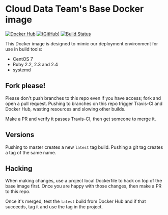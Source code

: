 # Cloud Data Team's Base Docker image

[![Docker Hub](https://img.shields.io/docker/pulls/acquia/cloud-data-base.svg?label=Docker%20Hub)](https://hub.docker.com/r/acquia/cloud-data-base/)
[![(GitHub)](https://img.shields.io/github/commits-since/acquia/cloud-data-base/df20c13.svg?style=social&label=GitHub)](https://github.com/acquia/cloud-data-base)
[![Build Status](https://travis-ci.org/acquia/cloud-data-base.svg?branch=master)](https://travis-ci.org/acquia/cloud-data-base)

This Docker image is designed to mimic our deployment environment for use in
build tools:

- CentOS 7
- Ruby 2.2, 2.3 and 2.4
- systemd

## Fork please!

Please don't push branches to this repo even if you have access; fork and open
a pull request. Pushing to branches on this repo trigger Travis-CI and Docker
Hub, wasting resources and slowing other builds.

Make a PR and verify it passes Travis-CI, then get someone to merge it.

## Versions

Pushing to master creates a new `latest` tag build. Pushing a git tag creates
a tag of the same name.

## Hacking

When making changes, use a project local Dockerfile to hack on top of the base
image first. Once you are happy with those changes, then make a PR to this repo.

Once it's merged, test the `latest` build from Docker Hub and if that succeeds,
tag it and use the tag in the project.
